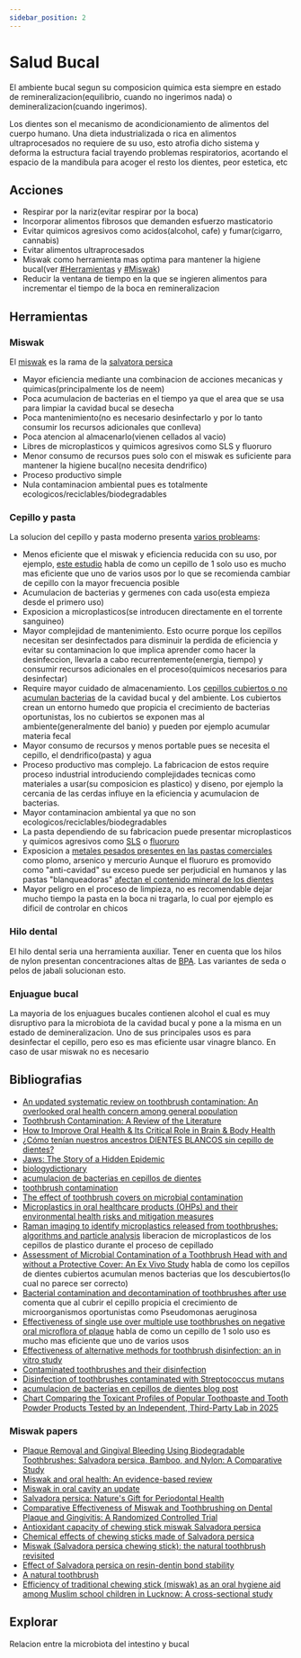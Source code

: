 ```yaml
---
sidebar_position: 2
---
```


# Salud Bucal

El ambiente bucal segun su composicion quimica esta siempre en estado de remineralizacion(equilibrio,
cuando no ingerimos nada) o demineralizacion(cuando ingerimos).

Los dientes son el mecanismo de acondicionamiento de alimentos del cuerpo humano. Una dieta industrializada o rica en alimentos
ultraprocesados no requiere de su uso, esto atrofia dicho sistema y deforma la estructura facial trayendo problemas respiratorios,
acortando el espacio de la mandibula para acoger el resto los dientes, peor estetica, etc

## Acciones

- Respirar por la nariz(evitar respirar por la boca)
- Incorporar alimentos fibrosos que demanden esfuerzo masticatorio
- Evitar quimicos agresivos como acidos(alcohol, cafe) y fumar(cigarro, cannabis)
- Evitar alimentos ultraprocesados
- Miswak como herramienta mas optima para mantener la higiene bucal(ver [#Herramientas](#herramientas) y [#Miswak](#miswak))
- Reducir la ventana de tiempo en la que se ingieren alimentos para incrementar el tiempo de la boca en remineralizacion

## Herramientas

### Miswak

El [miswak](https://en.wikipedia.org/wiki/Miswak) es la rama de la [salvatora persica](https://en.wikipedia.org/wiki/Salvadora_persica)
- Mayor eficiencia mediante una combinacion de acciones mecanicas y quimicas(principalmente los de neem)
- Poca acumulacion de bacterias en el tiempo ya que el area que se usa para limpiar la cavidad bucal se desecha
- Poca mantenimiento(no es necesario desinfectarlo y por lo tanto consumir los recursos adicionales que conlleva)
- Poca atencion al almacenarlo(vienen cellados al vacio)
- Libres de microplasticos y quimicos agresivos como SLS y fluoruro
- Menor consumo de recursos pues solo con el miswak es suficiente para mantener la higiene bucal(no necesita dendrifico)
- Proceso productivo simple
- Nula contaminacion ambiental pues es totalmente ecologicos/reciclables/biodegradables

### Cepillo y pasta

La solucion del cepillo y pasta moderno presenta [varios probleams](https://pubmed.ncbi.nlm.nih.gov/22315679/):
- Menos eficiente que el miswak y eficiencia reducida con su uso, por ejemplo, [este estudio](https://pubmed.ncbi.nlm.nih.gov/31879640/) habla de como un cepillo de 1
  solo uso es mucho mas eficiente que uno de varios usos por lo que se recomienda cambiar de cepillo con la mayor frecuencia posible
- Acumulacion de bacterias y germenes con cada uso(esta empieza desde el primero uso)
- Exposicion a microplasticos(se introducen directamente en el torrente sanguineo)
- Mayor complejidad de mantenimiento. Esto ocurre porque los cepillos necesitan ser desinfectados para disminuir la
  perdida de eficiencia y evitar su contaminacion lo que implica aprender como hacer la desinfeccion, llevarla a cabo
  recurrentemente(energia, tiempo) y consumir recursos adicionales en el proceso(quimicos necesarios para desinfectar)
- Require mayor cuidado de almacenamiento. Los [cepillos cubiertos o no acumulan bacterias](https://pmc.ncbi.nlm.nih.gov/articles/PMC7888916/) de la cavidad bucal y del
  ambiente. Los cubiertos crean un entorno humedo que propicia el crecimiento de bacterias oportunistas, los no cubiertos
  se exponen mas al ambiente(generalmente del banio) y pueden por ejemplo acumular materia fecal
- Mayor consumo de recursos y menos portable pues se necesita el cepillo, el dendrifico(pasta) y agua
- Proceso productivo mas complejo. La fabricacion de estos require proceso industrial introduciendo complejidades
  tecnicas como materiales a usar(su composicion es plastico) y diseno, por ejemplo la cercania de las cerdas influye
  en la eficiencia y acumulacion de bacterias.
- Mayor contaminacion ambiental ya que no son ecologicos/reciclables/biodegradables
- La pasta dependiendo de su fabricacion puede presentar microplasticos y quimicos agresivos como [SLS](https://en.wikipedia.org/wiki/Sodium_dodecyl_sulfate) o [fluoruro](https://pubmed.ncbi.nlm.nih.gov/36639015/)
- Exposicion a [metales pesados presentes en las pastas comerciales](https://tamararubin.com/2025/01/toothpaste-chart/) como plomo, arsenico y mercurio
  Aunque el fluoruro es promovido como "anti-cavidad" su exceso puede ser perjudicial en humanos y las pastas
  "blanqueadoras" [afectan el contenido mineral de los dientes](https://pubmed.ncbi.nlm.nih.gov/35265322/)
- Mayor peligro en el proceso de limpieza, no es recomendable dejar mucho tiempo la pasta en la boca ni tragarla, lo cual por
  ejemplo es dificil de controlar en chicos

### Hilo dental

El hilo dental seria una herramienta auxiliar. Tener en cuenta que los hilos de nylon presentan concentraciones altas de [BPA](https://en.wikipedia.org/wiki/Bisphenol_A).
Las variantes de seda o pelos de jabali solucionan esto.

### Enjuague bucal

La mayoria de los enjuagues bucales contienen alcohol el cual es muy disruptivo para la microbiota de la cavidad bucal
y pone a la misma en un estado de demineralizacion. Uno de sus principales usos es para desinfectar el cepillo, pero eso
es mas eficiente usar vinagre blanco. En caso de usar miswak no es necesario

## Bibliografias

- [An updated systematic review on toothbrush contamination: An overlooked oral health concern among general population](https://pubmed.ncbi.nlm.nih.gov/37680184/)
- [Toothbrush Contamination: A Review of the Literature](https://pmc.ncbi.nlm.nih.gov/articles/PMC3270454)
- [How to Improve Oral Health & Its Critical Role in Brain & Body Health](https://www.youtube.com/watch?v=zVCaYyUWWSw&t=5040s)
- [¿Cómo tenían nuestros ancestros DIENTES BLANCOS sin cepillo de dientes?](https://www.youtube.com/watch?v=KIlMpAbBG64&t=615s)
- [Jaws: The Story of a Hidden Epidemic](https://books.google.com.uy/books/about/Jaws.html?id=YvJUDwAAQBAJ&redir_esc=y)
- [biologydictionary](https://biologydictionary.net/teeth/)
- [acumulacion de bacterias en cepillos de dientes](https://www.hola.com/estar-bien/20211111199381/cepillo-de-dientes-bacterias/)
- [toothbrush contamination](https://pubmed.ncbi.nlm.nih.gov/22315679/)
- [The effect of toothbrush covers on microbial contamination](https://pmc.ncbi.nlm.nih.gov/articles/PMC7888916/)
- [Microplastics in oral healthcare products (OHPs) and their environmental health risks and mitigation measures](https://pubmed.ncbi.nlm.nih.gov/38092338/)
- [Raman imaging to identify microplastics released from toothbrushes: algorithms and particle analysis](https://pubmed.ncbi.nlm.nih.gov/37689132/) liberacion de microplasticos
de los cepillos de plastico durante el proceso de cepillado
- [Assessment of Microbial Contamination of a Toothbrush Head with and without a Protective Cover: An Ex Vivo Study](https://pubmed.ncbi.nlm.nih.gov/36875982/) habla de
como los cepillos de dientes cubiertos acumulan menos bacterias que los descubiertos(lo cual no parece ser correcto)
- [Bacterial contamination and decontamination of toothbrushes after use](https://pubmed.ncbi.nlm.nih.gov/17508674/) comenta que al cubrir el cepillo
propicia el crecimiento de microorganismos oportunistas como Pseudomonas aeruginosa
- [Effectiveness of single use over multiple use toothbrushes on negative oral microflora of plaque](https://pubmed.ncbi.nlm.nih.gov/31879640/) habla de como un cepillo
de 1 solo uso es mucho mas eficiente que uno de varios usos
- [Effectiveness of alternative methods for toothbrush disinfection: an in vitro study](https://pubmed.ncbi.nlm.nih.gov/24971388/)
- [Contaminated toothbrushes and their disinfection](https://pubmed.ncbi.nlm.nih.gov/7614433/)
- [Disinfection of toothbrushes contaminated with Streptococcus mutans](https://pubmed.ncbi.nlm.nih.gov/21874935/)
- [acumulacion de bacterias en cepillos de dientes blog post](https://www.hola.com/estar-bien/20211111199381/cepillo-de-dientes-bacterias/)
- [Chart Comparing the Toxicant Profiles of Popular Toothpaste and Tooth Powder Products Tested by an Independent, Third-Party Lab in 2025](https://tamararubin.com/2025/01/toothpaste-chart/)

### Miswak papers

- [Plaque Removal and Gingival Bleeding Using Biodegradable Toothbrushes: Salvadora persica, Bamboo, and Nylon: A Comparative Study](https://pubmed.ncbi.nlm.nih.gov/39511862/)
- [Miswak and oral health: An evidence-based review](https://pmc.ncbi.nlm.nih.gov/articles/PMC7296476/)
- [Miswak in oral cavity an update](https://pubmed.ncbi.nlm.nih.gov/25737893/)
- [Salvadora persica: Nature's Gift for Periodontal Health](https://pubmed.ncbi.nlm.nih.gov/33946353/)
- [Comparative Effectiveness of Miswak and Toothbrushing on Dental Plaque and Gingivitis: A Randomized Controlled Trial](https://pubmed.ncbi.nlm.nih.gov/39517363/)
- [Antioxidant capacity of chewing stick miswak Salvadora persica ](https://pubmed.ncbi.nlm.nih.gov/23432926/)
- [Chemical effects of chewing sticks made of Salvadora persica](https://pubmed.ncbi.nlm.nih.gov/30117638/)
- [Miswak (Salvadora persica chewing stick): the natural toothbrush revisited](https://pubmed.ncbi.nlm.nih.gov/24979958/)
- [Effect of Salvadora persica on resin-dentin bond stability](https://pubmed.ncbi.nlm.nih.gov/38684974/)
- [A natural toothbrush](https://dimensionsofdentalhygiene.com/article/a-natural-toothbrush/)
- [Efficiency of traditional chewing stick (miswak) as an oral hygiene aid among Muslim school children in Lucknow: A cross-sectional study](https://pmc.ncbi.nlm.nih.gov/articles/PMC3941275/)

## Explorar

Relacion entre la microbiota del intestino y bucal
